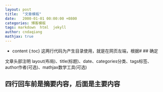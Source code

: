 ```yaml
---
layout: post
title:  "文章模板"
date:   2000-01-01 00:00:00 +0800
categories: 博客模板
tags: markdown  html  jekyll
author: cndaqiang
mathjax: true
---
```

* content
{:toc}
这两行代码为产生目录使用，就是在网页左端，根据# ## 确定


文章头部注明 layout(布局)、title(标题)、date、categories分类、tags标签、author作者(可选)、mathjax数学工具(可选)





## 四行回车前是摘要内容，后面是主要内容
